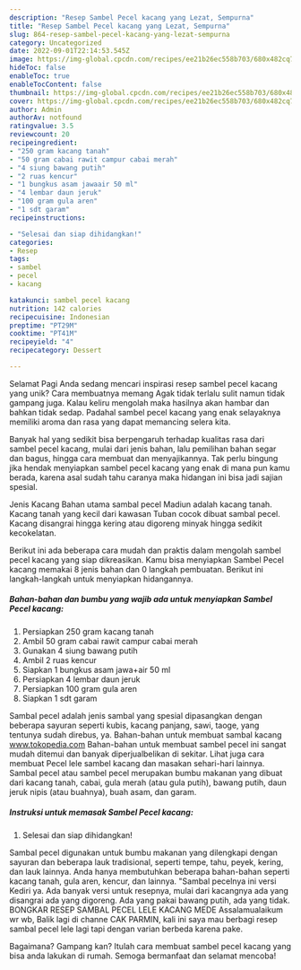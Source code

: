 ```yaml
---
description: "Resep Sambel Pecel kacang yang Lezat, Sempurna"
title: "Resep Sambel Pecel kacang yang Lezat, Sempurna"
slug: 864-resep-sambel-pecel-kacang-yang-lezat-sempurna
category: Uncategorized
date: 2022-09-01T22:14:53.545Z
image: https://img-global.cpcdn.com/recipes/ee21b26ec558b703/680x482cq70/sambel-pecel-kacang-foto-resep-utama.jpg
hideToc: false
enableToc: true
enableTocContent: false
thumbnail: https://img-global.cpcdn.com/recipes/ee21b26ec558b703/680x482cq70/sambel-pecel-kacang-foto-resep-utama.jpg
cover: https://img-global.cpcdn.com/recipes/ee21b26ec558b703/680x482cq70/sambel-pecel-kacang-foto-resep-utama.jpg
author: Admin
authorAv: notfound
ratingvalue: 3.5
reviewcount: 20
recipeingredient:
- "250 gram kacang tanah"
- "50 gram cabai rawit campur cabai merah"
- "4 siung bawang putih"
- "2 ruas kencur"
- "1 bungkus asam jawaair 50 ml"
- "4 lembar daun jeruk"
- "100 gram gula aren"
- "1 sdt garam"
recipeinstructions:

- "Selesai dan siap dihidangkan!"
categories:
- Resep
tags:
- sambel
- pecel
- kacang

katakunci: sambel pecel kacang 
nutrition: 142 calories
recipecuisine: Indonesian
preptime: "PT29M"
cooktime: "PT41M"
recipeyield: "4"
recipecategory: Dessert

---
```



Selamat Pagi Anda sedang mencari inspirasi resep sambel pecel kacang yang unik? Cara membuatnya memang Agak tidak terlalu sulit namun tidak gampang juga. Kalau keliru mengolah maka hasilnya akan hambar dan bahkan tidak sedap. Padahal sambel pecel kacang yang enak selayaknya memiliki aroma dan rasa yang dapat memancing selera kita.


Banyak hal yang sedikit bisa berpengaruh terhadap kualitas rasa dari sambel pecel kacang, mulai dari jenis bahan, lalu pemilihan bahan segar dan bagus, hingga cara membuat dan menyajikannya. Tak perlu bingung jika hendak menyiapkan sambel pecel kacang yang enak di mana pun kamu berada, karena asal sudah tahu caranya maka hidangan ini bisa jadi sajian spesial.

Jenis Kacang Bahan utama sambal pecel Madiun adalah kacang tanah. Kacang tanah yang kecil dari kawasan Tuban cocok dibuat sambal pecel. Kacang disangrai hingga kering atau digoreng minyak hingga sedikit kecokelatan.


Berikut ini ada beberapa cara mudah dan praktis dalam mengolah sambel pecel kacang yang siap dikreasikan. Kamu bisa menyiapkan Sambel Pecel kacang memakai 8 jenis bahan dan 0 langkah pembuatan. Berikut ini langkah-langkah untuk menyiapkan hidangannya.

<!--inarticleads1-->

##### Bahan-bahan dan bumbu yang wajib ada untuk menyiapkan Sambel Pecel kacang:

1. Persiapkan 250 gram kacang tanah
1. Ambil 50 gram cabai rawit campur cabai merah
1. Gunakan 4 siung bawang putih
1. Ambil 2 ruas kencur
1. Siapkan 1 bungkus asam jawa+air 50 ml
1. Persiapkan 4 lembar daun jeruk
1. Persiapkan 100 gram gula aren
1. Siapkan 1 sdt garam


Sambal pecel adalah jenis sambal yang spesial dipasangkan dengan beberapa sayuran seperti kubis, kacang panjang, sawi, taoge, yang tentunya sudah direbus, ya. Bahan-bahan untuk membuat sambal kacang www.tokopedia.com Bahan-bahan untuk membuat sambel pecel ini sangat mudah ditemui dan banyak diperjualbelikan di sekitar. Lihat juga cara membuat Pecel lele sambel kacang dan masakan sehari-hari lainnya. Sambal pecel atau sambel pecel merupakan bumbu makanan yang dibuat dari kacang tanah, cabai, gula merah (atau gula putih), bawang putih, daun jeruk nipis (atau buahnya), buah asam, dan garam. 

<!--inarticleads2-->

##### Instruksi untuk memasak Sambel Pecel kacang:


1. Selesai dan siap dihidangkan!

Sambal pecel digunakan untuk bumbu makanan yang dilengkapi dengan sayuran dan beberapa lauk tradisional, seperti tempe, tahu, peyek, kering, dan lauk lainnya. Anda hanya membutuhkan beberapa bahan-bahan seperti kacang tanah, gula aren, kencur, dan lainnya. &#34;Sambal pecelnya ini versi Kediri ya. Ada banyak versi untuk resepnya, mulai dari kacangnya ada yang disangrai ada yang digoreng. Ada yang pakai bawang putih, ada yang tidak. BONGKAR RESEP SAMBAL PECEL LELE KACANG MEDE Assalamualaikum wr wb, Balik lagi di channe CAK PARMIN, kali ini saya mau berbagi resep sambal pecel lele lagi tapi dengan varian berbeda karena pake. 

Bagaimana? Gampang kan? Itulah cara membuat sambel pecel kacang yang bisa anda lakukan di rumah. Semoga bermanfaat dan selamat mencoba!
